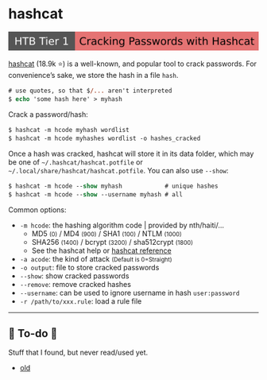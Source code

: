 # hashcat

[![crackingpasswordswithhashcat](../../../../_badges/htb/crackingpasswordswithhashcat.svg)](https://academy.hackthebox.com/course/preview/cracking-passwords-with-hashcat)

<div class="row row-cols-lg-2"><div>

[hashcat](https://github.com/hashcat/hashcat) (18.9k ⭐) is a well-known, and popular tool to crack passwords. For convenience’s sake, we store the hash in a file `hash`.

```ps
# use quotes, so that $/... aren't interpreted
$ echo 'some hash here' > myhash
```

Crack a password/hash:

```ps
$ hashcat -m hcode myhash wordlist
$ hashcat -m hcode myhashes wordlist -o hashes_cracked
```

Once a hash was cracked, hashcat will store it in its data folder, which may be one of `~/.hashcat/hashcat.potfile` or `~/.local/share/hashcat/hashcat.potfile`. You can also use `--show`:

```ps
$ hashcat -m hcode --show myhash            # unique hashes
$ hashcat -m hcode --show --username myhash # all
```
</div><div>

Common options:

* `-m hcode`: the hashing algorithm code | provided by nth/haiti/...
    * MD5 <small>(0)</small> / MD4 <small>(900)</small> / SHA1 <small>(100)</small> / NTLM <small>(1000)</small>
    * SHA256 <small>(1400)</small> / bcrypt <small>(3200)</small> / sha512crypt <small>(1800)</small>
    * See the hashcat help or [hashcat reference](https://hashcat.net/wiki/doku.php?id=example_hashes)
* `-a acode`: the kind of attack <small>(Default is 0=Straight)</small>
* `-o output`: file to store cracked passwords
* `--show`: show cracked passwords
* `--remove`: remove cracked hashes
* `--username`: can be used to ignore username in hash `user:password`
* `-r /path/to/xxx.rule`: load a rule file
</div></div>

<hr class="sep-both">

## 👻 To-do 👻

Stuff that I found, but never read/used yet.

<div class="row row-cols-lg-2"><div>

* [old](_old.md)
</div><div>
</div></div>
